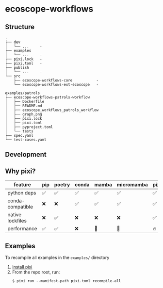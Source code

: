 # ecoscope-workflows

## Structure

```
.
├── dev
│   └── ...     -
├── examples
│   └── ...     -
├── pixi.lock   -
├── pixi.toml   -
├── publish
│   └── ...     -
└── src
    ├── ecoscope-workflows-core           -
    └── ecoscope-workflows-ext-ecoscope   -
```


```
examples/patrols
├── ecoscope-workflows-patrols-workflow
│   ├── Dockerfile
│   ├── README.md
│   ├── ecoscope_workflows_patrols_workflow
│   ├── graph.png
│   ├── pixi.lock
│   ├── pixi.toml
│   ├── pyproject.toml
│   └── tests
├── spec.yaml
└── test-cases.yaml
```

## Development

## Why pixi?

| feature            | pip | poetry | conda | mamba | micromamba | pixi.sh |
| ---------------    | --- | ------ | ----- | ----- | ---------- | ------- |
| python deps        |  ✅ |   ✅   | ✅    | ✅    | ✅         |  ✅     |
| conda-compatible   |  ❌ |   ❌   | ✅    | ✅    | ✅         |  ✅     |
| native lockfiles   |  ❌ |   ✅   | ❌    | ❌    | ❌         |  ✅     |
| performance        |  ✅ |   ✅   | ❌    | 🤷    | 🤷         |  🔥     |


## Examples

To recompile all examples in the `examples/` directory

1. [Install pixi](https://pixi.sh/latest/#installation)
2. From the repo root, run:
    ```console
    $ pixi run --manifest-path pixi.toml recompile-all
    ```
